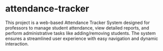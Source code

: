 # attendance-tracker
This project is a web-based Attendance Tracker System designed for professors to manage student attendance, view detailed reports, and perform administrative tasks like adding/removing students. The system ensures a streamlined user experience with easy navigation and dynamic interaction.
